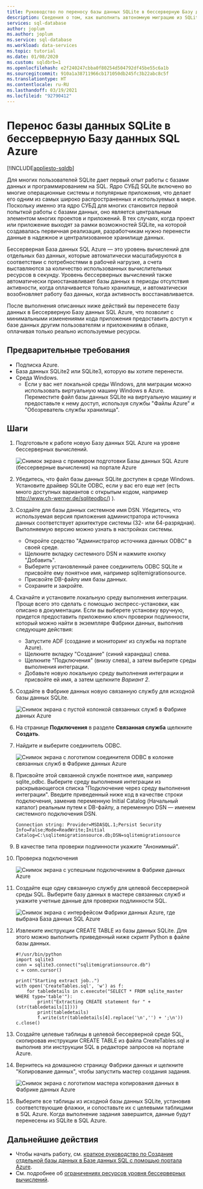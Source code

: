 ```yaml
---
title: Руководство по переносу базы данных SQLite в бессерверную Базу данных SQL Azure
description: Сведения о том, как выполнить автономную миграцию из SQLite в бессерверную Базу данных SQL Azure, используя Фабрику данных Azure.
services: sql-database
author: joplum
ms.author: joplum
ms.service: sql-database
ms.workload: data-services
ms.topic: tutorial
ms.date: 01/08/2020
ms.custom: sqldbrb=1
ms.openlocfilehash: e2f240247cbba0f80254d504792df45be55c6a1b
ms.sourcegitcommit: 910a1a38711966cb171050db245fc3b22abc8c5f
ms.translationtype: HT
ms.contentlocale: ru-RU
ms.lasthandoff: 03/19/2021
ms.locfileid: "92790412"
---
```

# <a name="how-to-migrate-your-sqlite-database-to-azure-sql-database-serverless"></a>Перенос базы данных SQLite в бессерверную Базу данных SQL Azure
[!INCLUDE[appliesto-sqldb](../includes/appliesto-sqldb.md)]

Для многих пользователей SQLite дает первый опыт работы с базами данных и программированием на SQL. Ядро СУБД SQLite включено во многие операционные системы и популярные приложения, что делает его одним из самых широко распространенных и используемых в мире. Поскольку именно эта ядро СУБД для многих становится первой попыткой работы с базами данных, оно является центральным элементом многих проектов и приложений. В тех случаях, когда проект или приложение выходят за рамки возможностей SQLite, на которой создавалась первичная реализация, разработчикам нужно перенести данные в надежное и централизованное хранилище данных.

Бессерверная База данных SQL Azure — это уровень вычислений для отдельных баз данных, которые автоматически масштабируются в соответствии с потребностями в рабочей нагрузке, а счета выставляются за количество использованных вычислительных ресурсов в секунду. Уровень бессерверных вычислений также автоматически приостанавливает базы данных в периоды отсутствия активности, когда оплачивается только хранилище, и автоматически возобновляет работу баз данных, когда активность восстанавливается.

После выполнения описанных ниже действий вы перенесете базу данных в Бессерверную Базу данных SQL Azure, что позволит с минимальными изменениями кода приложения предоставить доступ к базе данных другим пользователям и приложениям в облаке, оплачивая только реально используемые ресурсы.

## <a name="prerequisites"></a>Предварительные требования

- Подписка Azure.
- База данных SQLite2 или SQLite3, которую вы хотите перенести.
- Среда Windows.
  - Если у вас нет локальной среды Windows, для миграции можно использовать виртуальную машину Windows в Azure. Переместите файл базы данных SQLite на виртуальную машину и предоставьте к нему доступ, используя службы "Файлы Azure" и "Обозреватель службы хранилища".

## <a name="steps"></a>Шаги

1. Подготовьте к работе новую Базу данных SQL Azure на уровне бессерверных вычислений.

    ![Снимок экрана с примером подготовки Базы данных SQL Azure (бессерверные вычисления) на портале Azure](./media/migrate-sqlite-db-to-azure-sql-serverless-offline-tutorial/provision-serverless.png)

2. Убедитесь, что файл базы данных SQLite доступен в среде Windows. Установите драйвер SQLite ODBC, если у вас его еще нет (есть много доступных вариантов с открытым кодом, например http://www.ch-werner.de/sqliteodbc/) ).

3. Создайте для базы данных системное имя DSN. Убедитесь, что используемая версия приложения администратора источника данных соответствует архитектуре системы (32- или 64-разрядная). Выполняемую версию можно узнать в настройках системы.

    - Откройте средство "Администратор источника данных ODBC" в своей среде.
    - Щелкните вкладку системного DSN и нажмите кнопку "Добавить".
    - Выберите установленный ранее соединитель ODBC SQLite и присвойте ему понятное имя, например sqlitemigrationsource.
    - Присвойте DB-файлу имя базы данных.
    - Сохраните и закройте.

4. Скачайте и установите локальную среду выполнения интеграции. Проще всего это сделать с помощью экспресс-установки, как описано в документации. Если вы выберете установку вручную, придется предоставить приложению ключ проверки подлинности, который можно найти в экземпляре Фабрики данных, выполнив следующие действия:

    - Запустите ADF (создание и мониторинг из службы на портале Azure).
    - Щелкните вкладку "Создание" (синий карандаш) слева.
    - Щелкните "Подключения" (внизу слева), а затем выберите среды выполнения интеграции.
    - Добавьте новую локальную среду выполнения интеграции и присвойте ей имя, а затем щелкните *Вариант 2*.

5. Создайте в Фабрике данных новую связанную службу для исходной базы данных SQLite.

    ![Снимок экрана с пустой колонкой связанных служб в Фабрике данных Azure](./media/migrate-sqlite-db-to-azure-sql-serverless-offline-tutorial/linked-services-create.png)

6. На странице **Подключения** в разделе **Связанная служба** щелкните **Создать**.

7. Найдите и выберите соединитель ODBC.

   ![Снимок экрана с логотипом соединителя ODBC в колонке связанных служб в Фабрике данных Azure](./media/migrate-sqlite-db-to-azure-sql-serverless-offline-tutorial/linked-services-odbc.png)

8. Присвойте этой связанной службе понятное имя, например sqlite_odbc. Выберите среду выполнения интеграции из раскрывающегося списка "Подключение через среду выполнения интеграции". Введите приведенный ниже код в качестве строки подключения, заменив переменную Initial Catalog (Начальный каталог) реальным путем к DB-файлу, а переменную DSN — именем системного подключения DSN.

   ```
   Connection string: Provider=MSDASQL.1;Persist Security Info=False;Mode=ReadWrite;Initial Catalog=C:\sqlitemigrationsource.db;DSN=sqlitemigrationsource
    ```

9. В качестве типа проверки подлинности укажите "Анонимный".

10. Проверка подключения

    ![Снимок экрана с успешным подключением в Фабрике данных Azure](./media/migrate-sqlite-db-to-azure-sql-serverless-offline-tutorial/linked-services-test-successful.png)

11. Создайте еще одну связанную службу для целевой бессерверной среды SQL. Выберите базу данных в мастере связанных служб и укажите учетные данные для проверки подлинности SQL.

    ![Снимок экрана с интерфейсом Фабрики данных Azure, где выбрана База данных SQL Azure](./media/migrate-sqlite-db-to-azure-sql-serverless-offline-tutorial/linked-services-create-target.png)

12. Извлеките инструкции CREATE TABLE из базы данных SQLite. Для этого можно выполнить приведенный ниже скрипт Python в файле базы данных.

    ```
    #!/usr/bin/python
    import sqlite3
    conn = sqlite3.connect("sqlitemigrationsource.db")
    c = conn.cursor()

    print("Starting extract job..")
    with open('CreateTables.sql', 'w') as f:
        for tabledetails in c.execute("SELECT * FROM sqlite_master WHERE type='table'"):
            print("Extracting CREATE statement for " + (str(tabledetails[1])))
            print(tabledetails)
            f.write(str(tabledetails[4].replace('\n','') + ';\n'))
    c.close()
    ```

13. Создайте целевые таблицы в целевой бессерверной среде SQL, скопировав инструкции CREATE TABLE из файла CreateTables.sql и выполнив эти инструкции SQL в редакторе запросов на портале Azure.

14. Вернитесь на домашнюю страницу Фабрики данных и щелкните "Копирование данных", чтобы запустить мастер создания задания.

    ![Снимок экрана с логотипом мастера копирования данных в Фабрике данных Azure](./media/migrate-sqlite-db-to-azure-sql-serverless-offline-tutorial/copy-data.png)

15. Выберите все таблицы из исходной базы данных SQLite, установив соответствующие флажки, и сопоставьте их с целевыми таблицами в SQL Azure. Когда выполнение задания завершится, данные будут перенесены из SQLite в SQL Azure.

## <a name="next-steps"></a>Дальнейшие действия

- Чтобы начать работу, см. [краткое руководство по Создание отдельной базы данных в Базе данных SQL с помощью портала Azure](single-database-create-quickstart.md).
- См. подробнее об [ограничениях ресурсов уровня бессерверных вычислений](./resource-limits-vcore-single-databases.md#general-purpose---serverless-compute---gen5).